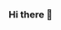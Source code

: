 ### Hi there 👋

<!--
**Harrietofthesea/Harrietofthesea** is a ✨ _special_ ✨ repository because its `README.md` (this file) appears on your GitHub profile.

Here are some ideas to get you started:

This is really just where I'm pulling some widgets for my Notion from, 
but if you want to do similar I recommend checking out Shorouk's blog, https://blog.shorouk.dev/notion-widgets-gallery/,
which is where I started with mine.
-->
